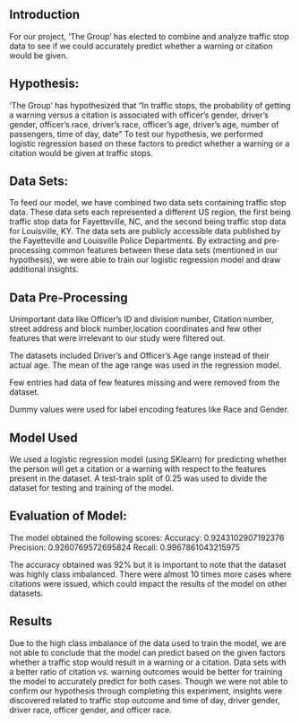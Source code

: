 ## Introduction

For our project, ‘The Group’ has elected to combine and analyze traffic stop data to see if we could accurately predict whether a warning or citation would be given.

## Hypothesis:

‘The Group’ has hypothesized that “In traffic stops, the probability of getting a warning versus a citation is associated with officer’s gender, driver’s gender, officer’s race, driver’s race, officer’s age, driver’s age, number of passengers, time of day, date”
To test our hypothesis, we performed logistic regression based on these factors to predict whether a warning or a citation would be given at traffic stops.

## Data Sets:

To feed our model, we have combined two data sets containing traffic stop data. These data sets each represented a different US region, the first being traffic stop data for Fayetteville, NC, and the second being traffic stop data for Louisville, KY. The data sets are publicly accessible data published by the Fayetteville and Louisville Police Departments. By extracting and pre-processing common features between these data sets (mentioned in our hypothesis), we were able to train our logistic regression model and draw additional insights.

## Data Pre-Processing

Unimportant data like Officer’s ID and division number, Citation number, street address and block number,location coordinates and few other features that were irrelevant to our study were filtered out.

The datasets included Driver’s and Officer’s Age range instead of their actual age. The mean of the age range was used in the regression model.

Few entries had data of few features missing and were removed from the dataset.

Dummy values were used for label encoding features like Race and Gender.

## Model Used

We used a logistic regression model (using SKlearn) for predicting whether the person will get a citation or a warning with respect to the features present in the dataset. A test-train split of 0.25 was used to divide the dataset for testing and training of the model.
 
## Evaluation of Model:

The model obtained the following scores:
Accuracy: 0.9243102907192376
Precision: 0.9260769572695824
Recall: 0.9967861043215975

The accuracy obtained was 92% but it is important to note that the dataset was highly class imbalanced. There were almost 10 times more cases where citations were issued, which could impact the results of the model on other datasets. 

## Results

Due to the high class imbalance of the data used to train the model, we are not able to conclude that the model can predict based on the given factors whether a traffic stop would result in a warning or a citation.   Data sets with a better ratio of citation vs. warning outcomes would be better for training the model to accurately predict for both cases.  Though we were not able to confirm our hypothesis through completing this experiment, insights were discovered related to traffic stop outcome and time of day, driver gender, driver race, officer gender, and officer race.


